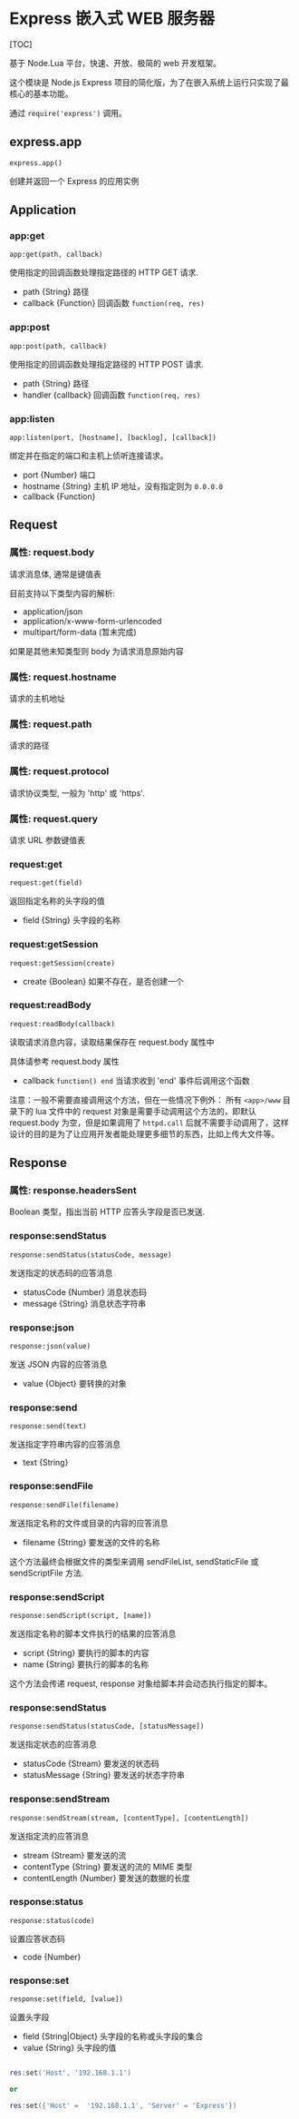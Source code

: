 # Express 嵌入式 WEB 服务器

[TOC]

基于 Node.Lua 平台，快速、开放、极简的 web 开发框架。

这个模块是 Node.js Express 项目的简化版，为了在嵌入系统上运行只实现了最核心的基本功能。

通过 `require('express')` 调用。

## express.app

    express.app()

创建并返回一个 Express 的应用实例

## Application

### app:get

    app:get(path, callback)

使用指定的回调函数处理指定路径的 HTTP GET 请求.

- path {String} 路径
- callback {Function} 回调函数 `function(req, res)`

### app:post

    app:post(path, callback)

使用指定的回调函数处理指定路径的 HTTP POST 请求.

- path {String} 路径
- handler {callback} 回调函数 `function(req, res)`

### app:listen

    app:listen(port, [hostname], [backlog], [callback])

绑定并在指定的端口和主机上侦听连接请求。

- port {Number} 端口
- hostname {String} 主机 IP 地址，没有指定则为 `0.0.0.0`
- callback {Function} 

## Request

### 属性: request.body

请求消息体, 通常是键值表

目前支持以下类型内容的解析:

- application/json
- application/x-www-form-urlencoded
- multipart/form-data (暂未完成)
   
如果是其他未知类型则 body 为请求消息原始内容 

### 属性: request.hostname

请求的主机地址

### 属性: request.path

请求的路径

### 属性: request.protocol

请求协议类型, 一般为 'http' 或 'https'.

### 属性: request.query

请求 URL 参数键值表

### request:get

    request:get(field)

返回指定名称的头字段的值

- field {String} 头字段的名称

### request:getSession

    request:getSession(create)

- create {Boolean} 如果不存在，是否创建一个

### request:readBody

    request:readBody(callback)

读取请求消息内容，读取结果保存在 request.body 属性中

具体请参考 request.body 属性

- callback `function() end` 当请求收到 'end' 事件后调用这个函数

注意：一般不需要直接调用这个方法，但在一些情况下例外：
所有 `<app>/www` 目录下的 lua 文件中的 request 对象是需要手动调用这个方法的，即默认 request.body 为空，但是如果调用了 `httpd.call` 后就不需要手动调用了，这样设计的目的是为了让应用开发者能处理更多细节的东西，比如上传大文件等。

## Response

### 属性: response.headersSent

Boolean 类型，指出当前 HTTP 应答头字段是否已发送.

### response:sendStatus

    response:sendStatus(statusCode, message)

发送指定的状态码的应答消息

- statusCode {Number}  消息状态码
- message {String} 消息状态字符串

### response:json

    response:json(value)

发送 JSON 内容的应答消息

- value {Object} 要转换的对象

### response:send

    response:send(text)

发送指定字符串内容的应答消息

- text {String}

### response:sendFile

    response:sendFile(filename)

发送指定名称的文件或目录的内容的应答消息

- filename {String} 要发送的文件的名称

这个方法最终会根据文件的类型来调用 sendFileList, sendStaticFile 或 sendScriptFile 方法.


### response:sendScript

    response:sendScript(script, [name])

发送指定名称的脚本文件执行的结果的应答消息

- script {String} 要执行的脚本的内容
- name {String} 要执行的脚本的名称

这个方法会传递 request, response 对象给脚本并会动态执行指定的脚本。


### response:sendStatus

    response:sendStatus(statusCode, [statusMessage])

发送指定状态的应答消息

- statusCode {Stream} 要发送的状态码
- statusMessage {String} 要发送的状态字符串

### response:sendStream

    response:sendStream(stream, [contentType], [contentLength])

发送指定流的应答消息

- stream {Stream} 要发送的流
- contentType {String} 要发送的流的 MIME 类型
- contentLength {Number} 要发送的数据的长度

### response:status

    response:status(code)

设置应答状态码

- code {Number}

### response:set

    response:set(field, [value])

设置头字段

- field {String|Object} 头字段的名称或头字段的集合
- value {String} 头字段的值

```lua

res:set('Host', '192.168.1.1')

or 

res:set({'Host' =  '192.168.1.1', 'Server' = 'Express'})

```

